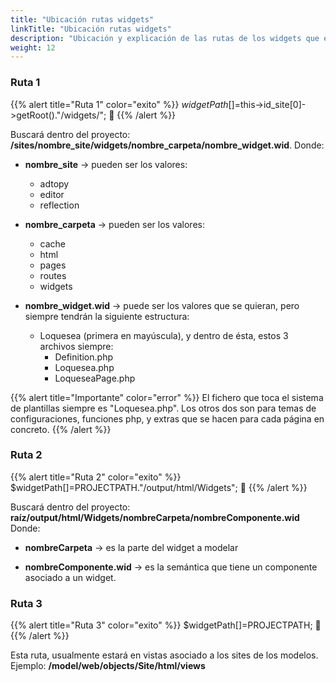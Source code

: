 ```yaml
---
title: "Ubicación rutas widgets"
linkTitle: "Ubicación rutas widgets"
description: "Ubicación y explicación de las rutas de los widgets que el Resolvedor hace para funcionar el sistema de plantillas."
weight: 12
---
```


### Ruta 1

{{% alert title="Ruta 1" color="exito" %}}
  $widgetPath[]=$this->id_site[0]->getRoot()."/widgets/"; :file_folder:
{{% /alert %}}

Buscará dentro del proyecto: **/sites/nombre_site/widgets/nombre_carpeta/nombre_widget.wid**.  Donde:

* **nombre_site** -> pueden ser los valores:
  * adtopy
  * editor
  * reflection

* **nombre_carpeta** -> pueden ser los valores:
  * cache
  * html
  * pages
  * routes
  * widgets

* **nombre_widget.wid** -> puede ser los valores que se quieran, pero siempre tendrán la siguiente estructura:
  * Loquesea (primera en mayúscula), y dentro de ésta, estos 3 archivos siempre:
    * Definition.php
    * Loquesea.php
    * LoqueseaPage.php

{{% alert title="Importante" color="error" %}}
  El fichero que toca el sistema de plantillas siempre es "Loquesea.php".  Los otros dos son para temas de configuraciones, funciones php, y extras que se hacen para cada página en concreto.
{{% /alert %}}

### Ruta 2

{{% alert title="Ruta 2" color="exito" %}}
  $widgetPath[]=PROJECTPATH."/output/html/Widgets";   :file_folder:
{{% /alert %}}

Buscará dentro del proyecto: **raíz/output/html/Widgets/nombreCarpeta/nombreComponente.wid** Donde:

* **nombreCarpeta** -> es la parte del widget a modelar

* **nombreComponente.wid** -> es la semántica que tiene un componente asociado a un widget.

### Ruta 3

{{% alert title="Ruta 3" color="exito" %}}
  $widgetPath[]=PROJECTPATH; :file_folder:
{{% /alert %}}

Esta ruta, usualmente estará en vistas asociado a los sites de los modelos. Ejemplo: **/model/web/objects/Site/html/views**
